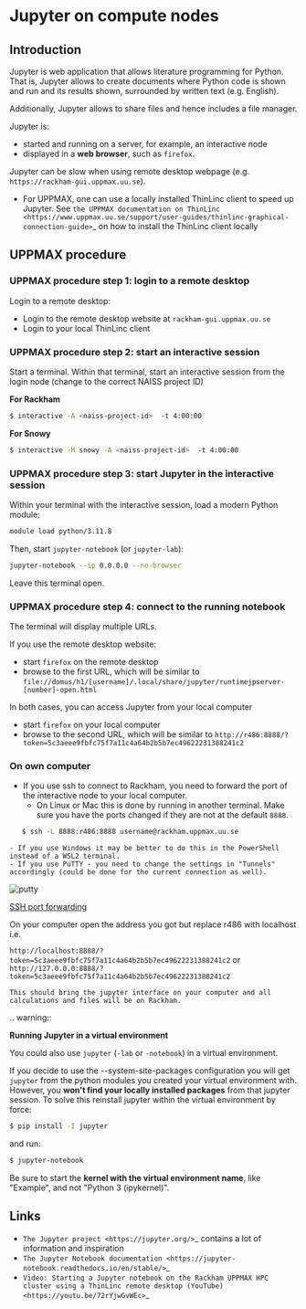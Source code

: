 # Jupyter on compute nodes

## Introduction

Jupyter is web application that allows literature programming
for Python. That is, Jupyter allows to create documents 
where Python code is shown and run and its results shown, 
surrounded by written text (e.g. English).

Additionally, Jupyter allows to share files and hence includes a file manager.

Jupyter is:

- started and running on a server, for example, an interactive node
- displayed in a **web browser**, such as ``firefox``.

Jupyter can be slow when using remote desktop webpage
(e.g. ``https://rackham-gui.uppmax.uu.se``).

- For UPPMAX, one can use a locally installed ThinLinc client to speed up Jupyter.
  See `the UPPMAX documentation on ThinLinc <https://www.uppmax.uu.se/support/user-guides/thinlinc-graphical-connection-guide>`_
  on how to install the ThinLinc client locally

## UPPMAX procedure

### UPPMAX procedure step 1: login to a remote desktop

Login to a remote desktop:

- Login to the remote desktop website at ``rackham-gui.uppmax.uu.se``
- Login to your local ThinLinc client

### UPPMAX procedure step 2: start an interactive session

Start a terminal. Within that terminal, 
start an interactive session from the login node 
(change to the correct NAISS project ID) 
  
**For Rackham**

```sh
$ interactive -A <naiss-project-id>  -t 4:00:00
```

**For Snowy**

```sh
$ interactive -M snowy -A <naiss-project-id>  -t 4:00:00
```

### UPPMAX procedure step 3: start Jupyter in the interactive session

Within your terminal with the interactive session, 
load a modern Python module:

```sh
module load python/3.11.8
```

Then, start ``jupyter-notebook`` (or ``jupyter-lab``):

```sh
jupyter-notebook --ip 0.0.0.0 --no-browser
```

Leave this terminal open.

### UPPMAX procedure step 4: connect to the running notebook 

The terminal will display multiple URLs.

If you use the remote desktop website:

- start ``firefox`` on the remote desktop
- browse to the first URL, which will be similar to ``file://domus/h1/[username]/.local/share/jupyter/runtimejpserver-[number]-open.html``

In both cases, you can access Jupyter from your local computer

- start ``firefox`` on your local computer
- browse to the second URL, which will be similar to 
  ``http://r486:8888/?token=5c3aeee9fbfc75f7a11c4a64b2b5b7ec49622231388241c2``

### On own computer

- If you use ssh to connect to Rackham, you need to forward the port of the interactive node to your local computer.
    - On Linux or Mac this is done by running in another terminal. Make sure you have the ports changed if they are not at the default ``8888``.

```sh
   $ ssh -L 8888:r486:8888 username@rackham.uppmax.uu.se
```
    - If you use Windows it may be better to do this in the PowerShell instead of a WSL2 terminal.
    - If you use PuTTY - you need to change the settings in "Tunnels" accordingly (could be done for the current connection as well).

![putty](../img/putty.png)

[SSH port forwarding](https://uplogix.com/docs/local-manager-user-guide/advanced-features/ssh-port-forwarding)
    
On your computer open  the address you got but replace r486 with localhost i.e.

``http://localhost:8888/?token=5c3aeee9fbfc75f7a11c4a64b2b5b7ec49622231388241c2``
or 
``http://127.0.0.0:8888/?token=5c3aeee9fbfc75f7a11c4a64b2b5b7ec49622231388241c2``

    This should bring the jupyter interface on your computer and all calculations and files will be on Rackham.

.. warning:: 

   **Running Jupyter in a virtual environment**

   You could also use ``jupyter`` (``-lab`` or ``-notebook``) in a virtual environment.

   If you decide to use the --system-site-packages configuration you will get ``jupyter`` from the python modules you created your virtual environment with.
   However, you **won't find your locally installed packages** from that jupyter session. To solve this reinstall jupyter within the virtual environment by force:

```sh
$ pip install -I jupyter
```
   and run:

```sh
$ jupyter-notebook
```
   
Be sure to start the **kernel with the virtual environment name**, like "Example", and not "Python 3 (ipykernel)".

Links
---------

- `The Jupyter project <https://jupyter.org/>`_ contains a lot of information and inspiration
- `The Jupyter Notebook documentation <https://jupyter-notebook.readthedocs.io/en/stable/>`_  
- `Video: Starting a Jupyter notebook on the Rackham UPPMAX HPC cluster using a ThinLinc remote desktop (YouTube) <https://youtu.be/72rYjwGvWEc>`_
